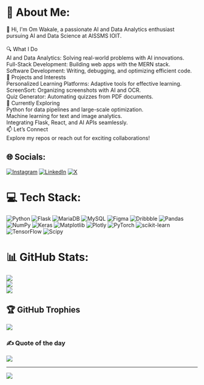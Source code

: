 # 💫 About Me:
👋 Hi, I'm Om Wakale, a passionate AI and Data Analytics enthusiast pursuing AI and Data Science at AISSMS IOIT.<br><br>🔍 What I Do<br>AI and Data Analytics: Solving real-world problems with AI innovations.<br>Full-Stack Development: Building web apps with the MERN stack.<br>Software Development: Writing, debugging, and optimizing efficient code.<br>🌟 Projects and Interests<br>Personalized Learning Platforms: Adaptive tools for effective learning.<br>ScreenSort: Organizing screenshots with AI and OCR.<br>Quiz Generator: Automating quizzes from PDF documents.<br>🚀 Currently Exploring<br>Python for data pipelines and large-scale optimization.<br>Machine learning for text and image analytics.<br>Integrating Flask, React, and AI APIs seamlessly.<br>📫 Let’s Connect<br>Explore my repos or reach out for exciting collaborations!


## 🌐 Socials:
[![Instagram](https://img.shields.io/badge/Instagram-%23E4405F.svg?logo=Instagram&logoColor=white)](https://instagram.com/integrated89) [![LinkedIn](https://img.shields.io/badge/LinkedIn-%230077B5.svg?logo=linkedin&logoColor=white)](https://linkedin.com/in/omwakale) [![X](https://img.shields.io/badge/X-black.svg?logo=X&logoColor=white)](https://x.com/om_wakle) 

# 💻 Tech Stack:
![Python](https://img.shields.io/badge/python-3670A0?style=for-the-badge&logo=python&logoColor=ffdd54) ![Flask](https://img.shields.io/badge/flask-%23000.svg?style=for-the-badge&logo=flask&logoColor=white) ![MariaDB](https://img.shields.io/badge/MariaDB-003545?style=for-the-badge&logo=mariadb&logoColor=white) ![MySQL](https://img.shields.io/badge/mysql-4479A1.svg?style=for-the-badge&logo=mysql&logoColor=white) ![Figma](https://img.shields.io/badge/figma-%23F24E1E.svg?style=for-the-badge&logo=figma&logoColor=white) ![Dribbble](https://img.shields.io/badge/Dribbble-EA4C89?style=for-the-badge&logo=dribbble&logoColor=white) ![Pandas](https://img.shields.io/badge/pandas-%23150458.svg?style=for-the-badge&logo=pandas&logoColor=white) ![NumPy](https://img.shields.io/badge/numpy-%23013243.svg?style=for-the-badge&logo=numpy&logoColor=white) ![Keras](https://img.shields.io/badge/Keras-%23D00000.svg?style=for-the-badge&logo=Keras&logoColor=white) ![Matplotlib](https://img.shields.io/badge/Matplotlib-%23ffffff.svg?style=for-the-badge&logo=Matplotlib&logoColor=black) ![Plotly](https://img.shields.io/badge/Plotly-%233F4F75.svg?style=for-the-badge&logo=plotly&logoColor=white) ![PyTorch](https://img.shields.io/badge/PyTorch-%23EE4C2C.svg?style=for-the-badge&logo=PyTorch&logoColor=white) ![scikit-learn](https://img.shields.io/badge/scikit--learn-%23F7931E.svg?style=for-the-badge&logo=scikit-learn&logoColor=white) ![TensorFlow](https://img.shields.io/badge/TensorFlow-%23FF6F00.svg?style=for-the-badge&logo=TensorFlow&logoColor=white) ![Scipy](https://img.shields.io/badge/SciPy-%230C55A5.svg?style=for-the-badge&logo=scipy&logoColor=%white)
# 📊 GitHub Stats:
![](https://github-readme-stats.vercel.app/api?username=omwakle&theme=omni&hide_border=false&include_all_commits=true&count_private=true)<br/>
![](https://github-readme-streak-stats.herokuapp.com/?user=omwakle&theme=omni&hide_border=false)<br/>
![](https://github-readme-stats.vercel.app/api/top-langs/?username=omwakle&theme=omni&hide_border=false&include_all_commits=true&count_private=true&layout=compact)

## 🏆 GitHub Trophies
![](https://github-profile-trophy.vercel.app/?username=omwakle&theme=radical&no-frame=false&no-bg=false&margin-w=4)

### ✍️ Quote of the day
![](https://quotes-github-readme.vercel.app/api?type=horizontal&theme=radical)

---
[![](https://visitcount.itsvg.in/api?id=omwakle&icon=0&color=0)](https://visitcount.itsvg.in)

<!-- Proudly created with GPRM ( https://gprm.itsvg.in ) -->
